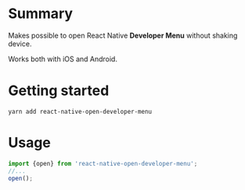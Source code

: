 # Summary

Makes possible to open React Native **Developer Menu** without shaking device.

Works both with iOS and Android.

# Getting started
```
yarn add react-native-open-developer-menu
```

# Usage
```javascript
import {open} from 'react-native-open-developer-menu';
//...
open();
```
